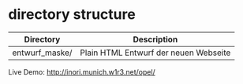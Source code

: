 # directory structure


| Directory          | Description                           |
| ------------------ |---------------------------------------|
| entwurf_maske/     | Plain HTML Entwurf der neuen Webseite | 

Live Demo: http://inori.munich.w1r3.net/opel/


